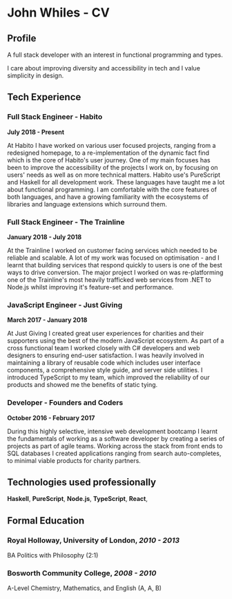 # John Whiles - CV
## Profile
A full stack developer with an interest in functional programming and types.

I care about improving diversity and accessibility in tech and I value simplicity in
design. 


## Tech Experience

### Full Stack Engineer - Habito
__July 2018 - Present__

  At Habito I have worked on various user focused projects, ranging from a
  redesigned homepage, to a re-implementation of the dynamic fact find which is the core of
  Habito's user journey. One of my main focuses has been to improve
  the accessibility of the projects I work on, by focusing on users' needs as well as on 
  more technical matters.
  Habito use's PureScript and Haskell for all development work. These
  languages have taught me a lot about functional programming. I am comfortable with the
  core features of both languages, and have a growing familiarity with the ecosystems 
  of libraries and language extensions which surround them.
  
  
### Full Stack Engineer - The Trainline
__January 2018 - July 2018__

  At the Trainline I worked on customer facing services which needed to be reliable and 
scalable. A lot of my work was focused on optimisation - and I learnt
that building services that respond quickly to users is one of the best ways
to drive conversion.
  The major project I worked on was re-platforming one of the Trainline's most 
heavily trafficked web services from .NET to Node.js whilst improving it's feature-set
and performance. 

### JavaScript Engineer - Just Giving
__March 2017 - January 2018__

  At Just Giving I created great user experiences for charities and their supporters 
using the best of the modern JavaScript ecosystem. As part of a cross functional team I
worked closely with C# developers and web designers to ensuring end-user satisfaction.
  I was heavily involved in maintaining a library of reusable code which includes 
user interface components, a comprehensive style guide, and server side utilities.
  I introduced TypeScript to my team, which improved the reliability of our products
and showed me the benefits of static tying.

### Developer - Founders and Coders
__October 2016 - February 2017__

During this highly selective, intensive web development bootcamp I learnt the 
fundamentals of working as a software developer by creating a series of projects as part
of agile teams. Working across the stack from front ends to SQL databases I
created  applications ranging from search auto-completes, to minimal viable 
products for charity partners. 

## Technologies used professionally
__Haskell__,
__PureScript__,
__Node.js__,
__TypeScript__,
__React__,

## Formal Education
### Royal Holloway, University of London, *2010 - 2013*
BA Politics with Philosophy (2:1)

### Bosworth Community College, *2008 - 2010*
A-Level Chemistry, Mathematics, and English (A, A, B)

